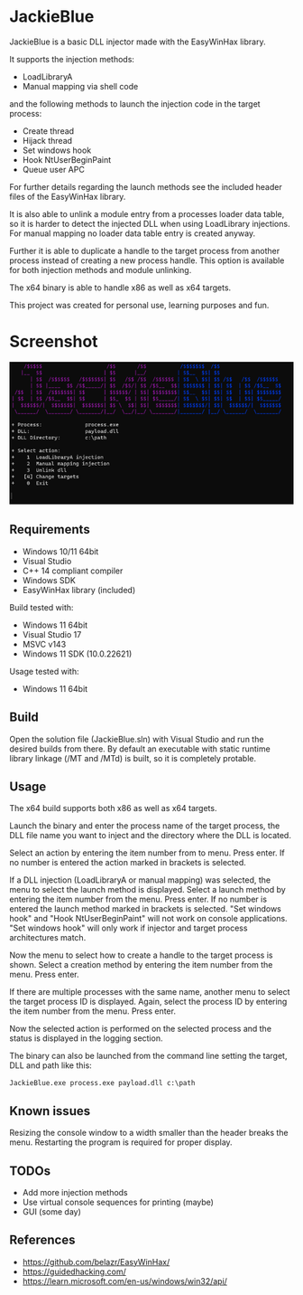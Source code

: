# JackieBlue
JackieBlue is a basic DLL injector made with the EasyWinHax library.

It supports the injection methods:
- LoadLibraryA
- Manual mapping via shell code

and the following methods to launch the injection code in the target process:
- Create thread
- Hijack thread
- Set windows hook
- Hook NtUserBeginPaint
- Queue user APC

For further details regarding the launch methods see the included header files of the EasyWinHax library.

It is also able to unlink a module entry from a processes loader data table, so it is harder to detect the injected DLL when using LoadLibrary injections.
For manual mapping no loader data table entry is created anyway.

Further it is able to duplicate a handle to the target process from another process instead of creating a new process handle.
This option is available for both injection methods and module unlinking.

The x64 binary is able to handle x86 as well as x64 targets.

This project was created for personal use, learning purposes and fun.
# Screenshot
![alt text](https://github.com/belazr/JackieBlue/blob/master/res/screenshot.png?raw=true)

## Requirements
- Windows 10/11 64bit
- Visual Studio
- C++ 14 compliant compiler
- Windows SDK
- EasyWinHax library (included)

Build tested with:
- Windows 11 64bit
- Visual Studio 17
- MSVC v143
- Windows 11 SDK (10.0.22621)

Usage tested with:
- Windows 11 64bit

## Build
Open the solution file (JackieBlue.sln) with Visual Studio and run the desired builds from there.
By default an executable with static runtime library linkage (/MT and /MTd) is built, so it is completely protable.

## Usage
The x64 build supports both x86 as well as x64 targets.

Launch the binary and enter the process name of the target process, the DLL file name you want to inject and the directory where the DLL is located.

Select an action by entering the item number from to menu. Press enter.
If no number is entered the action marked in brackets is selected.

If a DLL injection (LoadLibraryA or manual mapping) was selected, the menu to select the launch method is displayed.
Select a launch method by entering the item number from the menu. Press enter.
If no number is entered the launch method marked in brackets is selected.
"Set windows hook" and "Hook NtUserBeginPaint" will not work on console applications.
"Set windows hook" will only work if injector and target process architectures match.

Now the menu to select how to create a handle to the target process is shown.
Select a creation method by entering the item number from the menu. Press enter.

If there are multiple processes with the same name, another menu to select the target process ID is displayed.
Again, select the process ID by entering the item number from the menu. Press enter.

Now the selected action is performed on the selected process and the status is displayed in the logging section.

The binary can also be launched from the command line setting the target, DLL and path like this:

```
JackieBlue.exe process.exe payload.dll c:\path
```

## Known issues
Resizing the console window to a width smaller than the header breaks the menu.
Restarting the program is required for proper display.

## TODOs
- Add more injection methods
- Use virtual console sequences for printing (maybe)
- GUI (some day)

## References
- https://github.com/belazr/EasyWinHax/
- https://guidedhacking.com/
- https://learn.microsoft.com/en-us/windows/win32/api/
